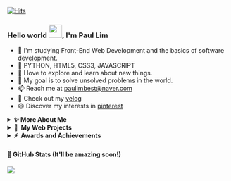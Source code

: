 [![Hits](https://hits.seeyoufarm.com/api/count/incr/badge.svg?url=https%3A%2F%2Fgithub.com%2Fpplemover&count_bg=%23170206&title_bg=%230EE90F&icon=git.svg&icon_color=%23E7E7E7&title=Visitor+Stats&edge_flat=false)](https://hits.seeyoufarm.com)

### Hello world <img src="https://media.giphy.com/media/hvRJCLFzcasrR4ia7z/giphy.gif" width="30px">, I'm Paul Lim

- 🔭 I'm studying Front-End Web Development and the basics of software development.
- 💪 PYTHON, HTML5, CSS3, JAVASCRIPT
- 🤔 I love to explore and learn about new things. 
- 🌱 My goal is to solve unsolved problems in the world.
- 📫 Reach me at paulimbest@naver.com
- 💬 Check out my <a href="https://velog.io/@pplemover" target="_blank">velog</a>
- 😄 Discover my interests in <a href="https://pin.it/2J40VHZ">pinterest</a>

<details>
  <summary><b>✨&nbsp;More&nbsp;About&nbsp;Me</b></summary>
  <br/>
  
&nbsp;&nbsp;&nbsp;I am currently studying Full Stack Web development in SSAFY(Samsung Software Academy For Youth).

&nbsp;&nbsp;&nbsp;Most of my leisure time is being spent on developing new web projects. You can learn more about these in the bottom section. Most of the projects I think of are meant to tackle problems that came up in recent years. I consider my strength as 'QQQ; Quick problem detection, Quick planning, and Quick development'.  
  
&nbsp;&nbsp;&nbsp;I actually studied Public Administration in University. Then why did I choose to CODE? I always new that I was fascinated by the social power of web/app services. It made ideas come true and solved actual problems, and it just looked 'cool'. I gradually started to learn how to do it, defied my limits, and eventually morphed into selecting 'web development' as a career. I am obsessed with learning something new every day, and love new challenges that is put in front of me.
  
&nbsp;&nbsp;&nbsp;What problems do I most care about? I believe that Software Development is all about 'automation'. Computers are things that we humans can control. We can make computers take care of tedious procedures, making our lives more comfortable and do more creative stuff. Unfortunately, there are still lots of work that are waiting for automation. Wouldn't it be great if all of us can collaborate, discover problems, and enhance processes which can make everyones lives better? 
  
</details>

<details>
  <summary><b>🔗&nbsp;&nbsp;My&nbsp;Web Projects</b></summary>
  <br/>
  
  I am opting to launch website projects in the upcoming months. All of my projects is or will be released as open-source on GitHub. 
  
 - [Starbucks Clone Website](https://lambent-chaja-ac32df.netlify.app) - Starbucks Korea Website Clone project
  
 - [Doorstepping Playlist](https://venerable-tanuki-6f5104.netlify.app) (Under Final Development Stage) - This project was planned to compile Youtube Videos of South Korean President Yoon Suk-yeol's Morning Press Meetings. Almost every morning before President Yoon starts work, he stops to chat with a scrum of journalists gathered in the lobby of the presidental office. President Yoon offeres opinions on a range of issues and agendas. But the informal communication style of those sessions has caused a major stir in South Korean politics. 'Doorstepping Playlist' is not only meant to compile video clips in time order, but to present statiscal analyisis of president Yoon's words.

- BTS ARMY D-DAY Counter Website (Under Planning Stage) - BTS (Korean: 방탄소년단), is a world-renowned South Korean boy band that debuted in 2013 under Big Hit Entertainment. Beginning in late 2022, the group will take a hiatus to complete their mandatory military service under South Korean laws. Their reunion is planned for 2025. This website service targets approximilitary 500,000+ BTS fans who wants to keep in touch with BTS membes during their military service.
  
- 'New Orleans Burger Club' Website (Under Early Development Stage) - A burger restaurant website.
  
</details>

<details>
  <summary><b>⚡&nbsp;&nbsp;Awards&nbsp;and&nbsp;Achievements</b></summary>
  <br/>
  
- [Grand Prize](https://m.blog.naver.com/uosblog/222165125291) at the 'Autonomous Driving and C-ITS New Service Idea Contest' funded by the Korean Ministry of Land, Infrastructure and Transport
  
</details>

#### 🌱 GitHub Stats (It'll be amazing soon!)
<a href="">
  <img align="centre" src="https://github-readme-stats.vercel.app/api?username=pplemover&count_private=true&include_all_commits=true&show_icons=true&title_color=007bff&text_color=e7e7e7&icon_color=007bff&bg_color=171c28" />
<a />
  

 

  
<!--
**pplemover/pplemover** is a ✨ _special_ ✨ repository because its `README.md` (this file) appears on your GitHub profile.

Here are some ideas to get you started:

- 🔭 I’m currently working on ...
- 🌱 I’m currently learning ...
- 👯 I’m looking to collaborate on ...
- 🤔 I’m looking for help with ...
- 💬 Ask me about ...
- 📫 How to reach me: ...
- 😄 Pronouns: ...
- ⚡ Fun fact: ...
- ➡️

배지 만드는 링크
https://shields.io/

오픈소스 예제 모음
https://github.com/abhisheknaiidu/awesome-github-profile-readme

벤치마킹 사례
https://github.com/gautamkrishnar/gautamkrishnar/blob/master/README.md
-->
